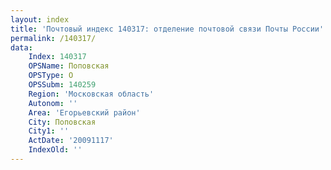 ```yaml
---
layout: index
title: 'Почтовый индекс 140317: отделение почтовой связи Почты России'
permalink: /140317/
data:
    Index: 140317
    OPSName: Поповская
    OPSType: О
    OPSSubm: 140259
    Region: 'Московская область'
    Autonom: ''
    Area: 'Егорьевский район'
    City: Поповская
    City1: ''
    ActDate: '20091117'
    IndexOld: ''
---
```

